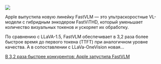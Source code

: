 <!--2025-08-30 10:48:53-->
<div class="yb">
  <div class="rss habr"><img src="https://habrastorage.org/getpro/habr/upload_files/365/124/fa9/365124fa9c467351251ebe7c9f52edb0.png" /><p>Apple выпустила новую линейку FastVLM — это ультраскоростные VL-модели с гибридным энкодером FastViTHD, который уменьшает количество визуальных токенов и ускоряет их обработку.  </p><p>По сравнению с LLaVA-1.5, FastVLM обеспечивает в 3,2 раза более быстрое время до первого токена (TTFT) при аналогичном уровне качества. А в сопоставлении с LLaVa-OneVision новая... <p class="titl"><a href="https://habr.com/ru/companies/bothub/news/942302/?utm_source=habrahabr&utm_medium=rss&utm_campaign=942302">В 3,2 раза быстрее конкурентов: Apple запустила FastVLM</a></p></div>
</div>
